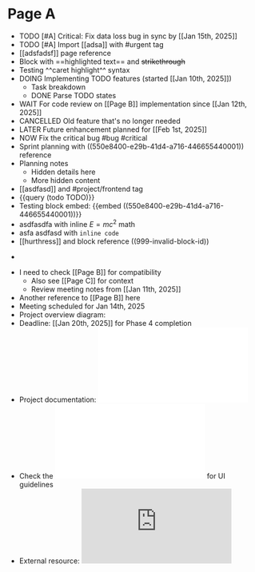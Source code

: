 # Page A

- TODO [#A] Critical: Fix data loss bug in sync by [[Jan 15th, 2025]]
- TODO [#A] Import [[adsa]] with #urgent tag
- [[adsfadsf]] page reference
- Block with ==highlighted text== and ~~strikethrough~~
- Testing ^^caret highlight^^ syntax
- DOING Implementing TODO features (started [[Jan 10th, 2025]])
  - Task breakdown
  - DONE Parse TODO states
- WAIT For code review on [[Page B]] implementation since [[Jan 12th, 2025]]
- CANCELLED Old feature that's no longer needed
- LATER Future enhancement planned for [[Feb 1st, 2025]]
- NOW Fix the critical bug #bug #critical
- Sprint planning with ((550e8400-e29b-41d4-a716-446655440001)) reference
- Planning notes
  - Hidden details here
  - More hidden content
- [[asdfasd]] and #project/frontend tag
- {{query (todo TODO)}}
- Testing block embed: {{embed ((550e8400-e29b-41d4-a716-446655440001))}}
- asdfasdfa with inline $E = mc^2$ math
- asfa asdfasd with `inline code`
- [[hurthress]] and block reference ((999-invalid-block-id))
- ```javascript
- I need to check [[Page B]] for compatibility
  - Also see [[Page C]] for context
  - Review meeting notes from [[Jan 11th, 2025]]
- Another reference to [[Page B]] here
- Meeting scheduled for Jan 14th, 2025
- Project overview diagram:
- Deadline: [[Jan 20th, 2025]] for Phase 4 completion
- Project documentation: ![test-sample](../assets/test-sample.pdf)
- Check the ![design-mockups](../assets/design-mockups.pdf) for UI guidelines
- External resource: ![W3C Sample PDF](https://www.w3.org/WAI/ER/tests/xhtml/testfiles/resources/pdf/dummy.pdf)
